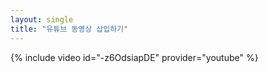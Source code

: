 ```yaml
--- 
layout: single 
title: "유튜브 동영상 삽입하기" 
--- 
```


{% include video id="-z6OdsiapDE" provider="youtube" %}
